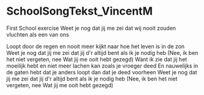 # SchoolSongTekst_VincentM
First School exercise 
Weet je nog dat jij me zei dat wij nooit zouden vluchten als een van ons

Loopt door de regen en nooit meer kijkt naar hoe het leven is in de zon
Weet je nog dat jij me zei dat jij d'r altijd bent als ik je nodig heb
(Nee, ik ben het niet vergeten, nee
Wat jij me ooit hebt gezegd)
Want ik zie dat jij het moeilijk hebt en niet meer lachen kan zoals je vroeger deed
En nauwelijks in de gaten hebt dat je anders loopt dan dat je deed voorheen
Weet je nog dat jij me zei dat jij d'r altijd bent als ik je nodig heb
(Nee, ik ben het niet vergeten, nee
Wat jij me ooit hebt gezegd)